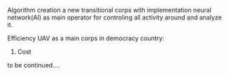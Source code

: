 Algorithm creation a new transitional corps with implementation neural network(AI) as main operator for controling all activity around and analyze it.

Efficiency UAV as a main corps in democracy country:

1. Cost

to be continued....
